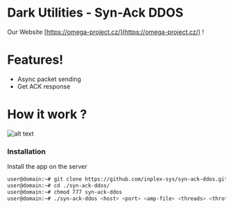 # Dark Utilities - Syn-Ack DDOS

Our Website [https://omega-project.cz/](https://omega-project.cz/) !

# Features!

  - Async packet sending
  - Get ACK response

# How it work ?
![alt text](https://github.com/inplex-sys/syn-ack-ddos/blob/main/img/syn-ack-ddos.jpg?raw=true)

### Installation
Install the app on the server
```sh
user@domain:~# git clone https://github.com/inplex-sys/syn-ack-ddos.git
user@domain:~# cd ./syn-ack-ddos/
user@domain:~# chmod 777 syn-ack-ddos
user@domain:~# ./syn-ack-ddos <host> <port> <amp-file> <threads> <throttle> <time>
```
